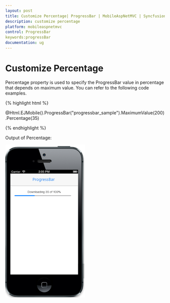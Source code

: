 ```yaml
---
layout: post
title: Customize Percentage| ProgressBar | MobileAspNetMVC | Syncfusion
description: customize percentage
platform: mobileaspnetmvc
control: ProgressBar
keywords:progressBar
documentation: ug
---
```


# Customize Percentage

Percentage property is used to specify the ProgressBar value in percentage that depends on maximum value. You can refer to the following code examples.  

{% highlight html %}

@Html.EJMobile().ProgressBar("progressbar_sample").MaximumValue(200).Percentage(35)

{% endhighlight %}

Output of Percentage:

![](Customize-Percentage_images/Customize-Percentage_img1.png)



